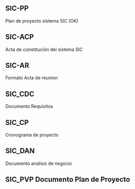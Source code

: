 ## SIC-PP
Plan de proyecto sistema SIC (OK)

## SIC-ACP
Acta de constitución del sistema SIC

## SIC-AR
Formato Acta de reunion

## SIC_CDC
Documento Requisitos

## SIC_CP
Cronograma de proyecto

## SIC_DAN
Documento analisis de negocio

## SIC_PVP Documento Plan de Proyecto